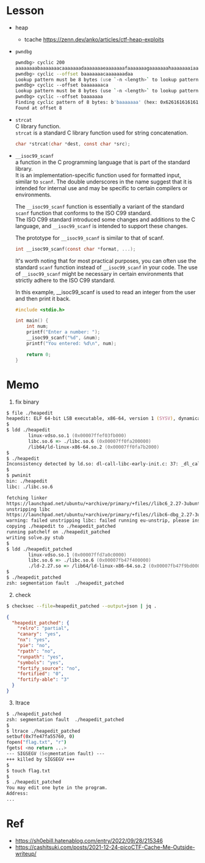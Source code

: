 # Lesson
- heap
  - tcache
    https://zenn.dev/anko/articles/ctf-heap-exploits  
- `pwndbg`
  ```zsh
  pwndbg> cyclic 200
  aaaaaaaabaaaaaaacaaaaaaadaaaaaaaeaaaaaaafaaaaaaagaaaaaaahaaaaaaaiaaaaaaajaaaaaaakaaaaaaalaaaaaaamaaaaaaanaaaaaaaoaaaaaaapaaaaaaaqaaaaaaaraaaaaaasaaaaaaataaaaaaauaaaaaaavaaaaaaawaaaaaaaxaaaaaaayaaaaaaa
  pwndbg> cyclic --offset baaaaaaacaaaaaaadaa
  Lookup pattern must be 8 bytes (use `-n <length>` to lookup pattern of different length)
  pwndbg> cyclic --offset baaaaaaaca
  Lookup pattern must be 8 bytes (use `-n <length>` to lookup pattern of different length)
  pwndbg> cyclic --offset baaaaaaa
  Finding cyclic pattern of 8 bytes: b'baaaaaaa' (hex: 0x6261616161616161)
  Found at offset 8
  ```
- `strcat`  
  C library function.   
   `strcat` is a standard C library function used for string concatenation.  
   ```c
   char *strcat(char *dest, const char *src);
   ```
- `__isoc99_scanf`  
  a function in the C programming language that is part of the standard library.  
  It is an implementation-specific function used for formatted input, similar to `scanf`.   The double underscores in the name suggest that it is intended for internal use and may be specific to certain compilers or environments.  

  The `__isoc99_scanf` function is essentially a variant of the standard `scanf` function that conforms to the ISO C99 standard.  
  The ISO C99 standard introduced some changes and additions to the C language, and `__isoc99_scanf` is intended to support these changes.  

  The prototype for `__isoc99_scanf` is similar to that of scanf.  

  ```c
  int __isoc99_scanf(const char *format, ...);
  ```

  It's worth noting that for most practical purposes, you can often use the standard `scanf` function instead of `__isoc99_scanf` in your code. The use of `__isoc99_scanf` might be necessary in certain environments that strictly adhere to the ISO C99 standard.

  In this example, __isoc99_scanf is used to read an integer from the user and then print it back.  
  ```c
  #include <stdio.h>

  int main() {
      int num;
      printf("Enter a number: ");
      __isoc99_scanf("%d", &num);
      printf("You entered: %d\n", num);

      return 0;
  }
  ```

# Memo
1. fix binary
```zsh
$ file ./heapedit
heapedit: ELF 64-bit LSB executable, x86-64, version 1 (SYSV), dynamically linked, interpreter /lib64/ld-linux-x86-64.so.2, for GNU/Linux 3.2.0, BuildID[sha1]=6967c296c25feb50c480b4edb5c56c234bb30392, not stripped
$
$ ldd ./heapedit
        linux-vdso.so.1 (0x00007ffef03fb000)
        libc.so.6 => ./libc.so.6 (0x00007ff0fa200000)
        /lib64/ld-linux-x86-64.so.2 (0x00007ff0fa7b2000)
$
$ ./heapedit
Inconsistency detected by ld.so: dl-call-libc-early-init.c: 37: _dl_call_libc_early_init: Assertion 'sym != NULL' failed!
$
$ pwninit
bin: ./heapedit
libc: ./libc.so.6

fetching linker
https://launchpad.net/ubuntu/+archive/primary/+files//libc6_2.27-3ubuntu1.2_amd64.deb
unstripping libc
https://launchpad.net/ubuntu/+archive/primary/+files//libc6-dbg_2.27-3ubuntu1.2_amd64.deb
warning: failed unstripping libc: failed running eu-unstrip, please install elfutils: No such file or directory (os error 2)
copying ./heapedit to ./heapedit_patched
running patchelf on ./heapedit_patched  
writing solve.py stub
$
$ ldd ./heapedit_patched
        linux-vdso.so.1 (0x00007ffd7a0c0000)
        libc.so.6 => ./libc.so.6 (0x00007fb47f400000)
        ./ld-2.27.so => /lib64/ld-linux-x86-64.so.2 (0x00007fb47f9bd000)
$
$ ./heapedit_patched
zsh: segmentation fault  ./heapedit_patched
```

2. check
```zsh
$ checksec --file=heapedit_patched --output=json | jq .
```
```json
{
  "heapedit_patched": {
    "relro": "partial",
    "canary": "yes",
    "nx": "yes",
    "pie": "no",
    "rpath": "no",
    "runpath": "yes",
    "symbols": "yes",
    "fortify_source": "no",
    "fortified": "0",
    "fortify-able": "3"
  }
}
```

3. ltrace
```zsh
$ ./heapedit_patched
zsh: segmentation fault  ./heapedit_patched
$
$ ltrace ./heapedit_patched
setbuf(0x7fe47fa55760, 0)                                                 = <void>
fopen("flag.txt", "r")                                                    = 0
fgets( <no return ...>
--- SIGSEGV (Segmentation fault) ---
+++ killed by SIGSEGV +++
$
$ touch flag.txt
$
$ ./heapedit_patched
You may edit one byte in the program.
Address:
...
```

# Ref
- https://sh0ebill.hatenablog.com/entry/2022/09/28/215346  
- https://cashitsuki.com/posts/2021-12-24-picoCTF-Cache-Me-Outside-writeup/